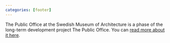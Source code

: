 ```yaml
---
categories: [footer]
---
```


The Public Office at the Swedish Museum of Architecture is a phase of the long-term development project The Public Office. You can [read more about it here](http://thepublicoffice.se).